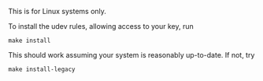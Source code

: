 This is for Linux systems only.

To install the udev rules, allowing access to your key, run

```
make install
```

This should work assuming your system is reasonably up-to-date. If not, try

```
make install-legacy
```

